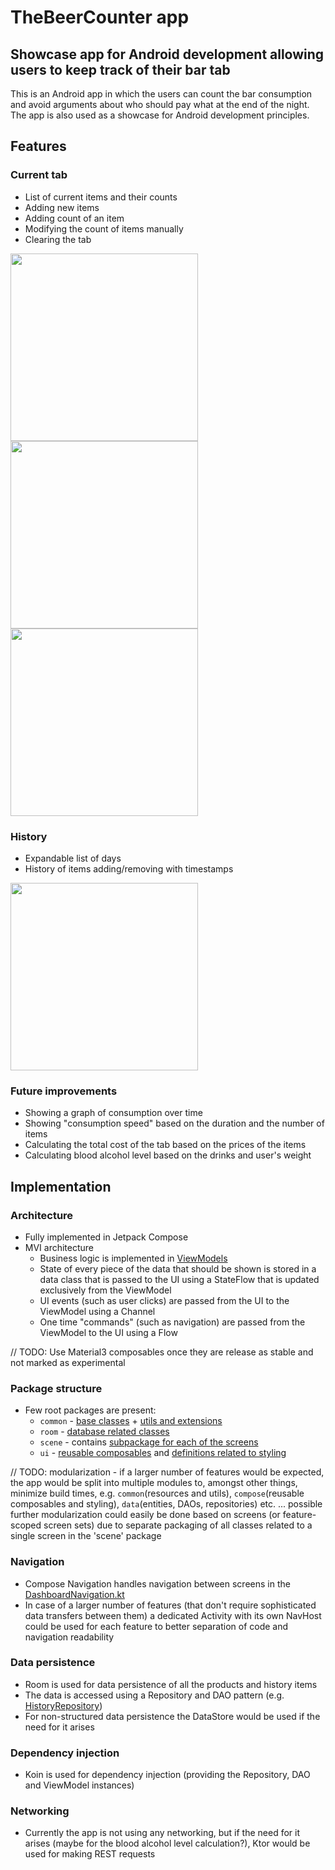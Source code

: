 # TheBeerCounter app
## Showcase app for Android development allowing users to keep track of their bar tab
This is an Android app in which the users can count the bar consumption and avoid arguments about who should pay what at the end of the night. The app is also used as a showcase for Android development principles.

## Features
### Current tab
+ List of current items and their counts
+ Adding new items
+ Adding count of an item
+ Modifying the count of items manually
+ Clearing the tab

<img src="https://github.com/DanicMa/TheBeerCounter/blob/screenshots/screenshots/Screenshot_20231010_134427.png?raw=true" width=300px/> <img src="https://github.com/DanicMa/TheBeerCounter/blob/screenshots/screenshots/Screenshot_20231010_134912.png?raw=true" width=300px/> <img src="https://github.com/DanicMa/TheBeerCounter/blob/screenshots/screenshots/Screenshot_20231010_134926.png?raw=true" width=300px/>

### History
+ Expandable list of days
+ History of items adding/removing with timestamps

<img src="https://github.com/DanicMa/TheBeerCounter/blob/screenshots/screenshots/Screenshot_20231010_134849.png?raw=true" width=300px/>

### Future improvements
+ Showing a graph of consumption over time
+ Showing "consumption speed" based on the duration and the number of items
+ Calculating the total cost of the tab based on the prices of the items
+ Calculating blood alcohol level based on the drinks and user's weight

## Implementation
### Architecture
+ Fully implemented in Jetpack Compose
+ MVI architecture
  + Business logic is implemented in [ViewModels](https://github.com/DanicMa/TheBeerCounter/blob/master/app/src/main/java/cz/damat/thebeercounter/common/base/BaseViewModel.kt)
  + State of every piece of the data that should be shown is stored in a data class that is passed to the UI using a StateFlow that is updated exclusively from the ViewModel
  + UI events (such as user clicks) are passed from the UI to the ViewModel using a Channel
  + One time "commands" (such as navigation) are passed from the ViewModel to the UI using a Flow

// TODO: Use Material3 composables once they are release as stable and not marked as experimental

### Package structure
+ Few root packages are present:
  + `common` - [base classes](https://github.com/DanicMa/TheBeerCounter/tree/master/app/src/main/java/cz/damat/thebeercounter/common/base) + [utils and extensions](https://github.com/DanicMa/TheBeerCounter/tree/master/app/src/main/java/cz/damat/thebeercounter/common/utils)
  + `room` - [database related classes](https://github.com/DanicMa/TheBeerCounter/tree/master/app/src/main/java/cz/damat/thebeercounter/room)
  + `scene` - contains [subpackage for each of the screens](https://github.com/DanicMa/TheBeerCounter/tree/master/app/src/main/java/cz/damat/thebeercounter/scene)
  + `ui` - [reusable composables](https://github.com/DanicMa/TheBeerCounter/tree/master/app/src/main/java/cz/damat/thebeercounter/ui/component) and [definitions related to styling](https://github.com/DanicMa/TheBeerCounter/tree/master/app/src/main/java/cz/damat/thebeercounter/ui/theme)

// TODO: modularization - if a larger number of features would be expected, the app would be split into multiple modules to, amongst other things, minimize build times, e.g. `common`(resources and utils), `compose`(reusable composables and styling), `data`(entities, DAOs, repositories) etc. ... possible further modularization could easily be done based on screens (or feature-scoped screen sets) due to separate packaging of all classes related to a single screen in the 'scene' package

### Navigation
+ Compose Navigation handles navigation between screens in the [DashboardNavigation.kt](https://github.com/DanicMa/TheBeerCounter/blob/master/app/src/main/java/cz/damat/thebeercounter/scene/dashboard/DashboardNavigation.kt)
+ In case of a larger number of features (that don't require sophisticated data transfers between them) a dedicated Activity with its own NavHost could be used for each feature to better separation of code and navigation readability

### Data persistence
+ Room is used for data persistence of all the products and history items
+ The data is accessed using a Repository and DAO pattern (e.g. [HistoryRepository](https://github.com/DanicMa/TheBeerCounter/blob/master/app/src/main/java/cz/damat/thebeercounter/repository/HistoryRepository.kt))
+ For non-structured data persistence the DataStore would be used if the need for it arises

### Dependency injection
+ Koin is used for dependency injection (providing the Repository, DAO and ViewModel instances)

### Networking
+ Currently the app is not using any networking, but if the need for it arises (maybe for the blood alcohol level calculation?), Ktor would be used for making REST requests
